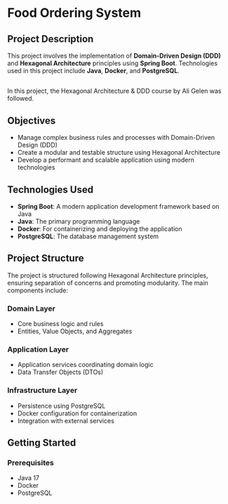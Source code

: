 # Food Ordering System

## Project Description
This project involves the implementation of **Domain-Driven Design (DDD)** and **Hexagonal Architecture** principles using **Spring Boot**. Technologies used in this project include **Java**, **Docker**, and **PostgreSQL**.
##
In this project, the Hexagonal Architecture & DDD course by Ali Gelen was followed.

## Objectives
- Manage complex business rules and processes with Domain-Driven Design (DDD)
- Create a modular and testable structure using Hexagonal Architecture
- Develop a performant and scalable application using modern technologies

## Technologies Used
- **Spring Boot**: A modern application development framework based on Java
- **Java**: The primary programming language
- **Docker**: For containerizing and deploying the application
- **PostgreSQL**: The database management system

## Project Structure
The project is structured following Hexagonal Architecture principles, ensuring separation of concerns and promoting modularity. The main components include:

### Domain Layer
- Core business logic and rules
- Entities, Value Objects, and Aggregates

### Application Layer
- Application services coordinating domain logic
- Data Transfer Objects (DTOs)

### Infrastructure Layer
- Persistence using PostgreSQL
- Docker configuration for containerization
- Integration with external services

## Getting Started

### Prerequisites
- Java 17
- Docker
- PostgreSQL
